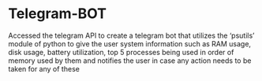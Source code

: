 # Telegram-BOT
Accessed the telegram API to create a telegram bot that utilizes the ‘psutils’ module of python to give the user system information such as RAM usage, disk usage, battery utilization, top 5 processes being used in order of memory used by them and notifies the user in case any action needs to be taken for any of these
